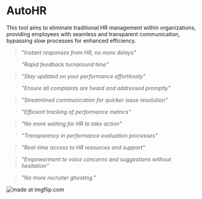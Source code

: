 # AutoHR

This tool aims to eliminate traditional HR management within organizations, providing employees with seamless and transparent communication, bypassing slow processes for enhanced efficiency.

> _"Instant responses from HR, no more delays"_

> _"Rapid feedback turnaround time"_

> _"Stay updated on your performance effortlessly"_

> _"Ensure all complaints are heard and addressed promptly"_

> _"Streamlined communication for quicker issue resolution"_

> _"Efficient tracking of performance metrics"_

> _"No more waiting for HR to take action"_

> _"Transparency in performance evaluation processes"_

> _"Real-time access to HR resources and support"_

> _"Empowerment to voice concerns and suggestions without hesitation"_

> _"No more recruiter ghosting."_

<img src="https://i.imgflip.com/8ibt5h.jpg" title="made at imgflip.com"/>
